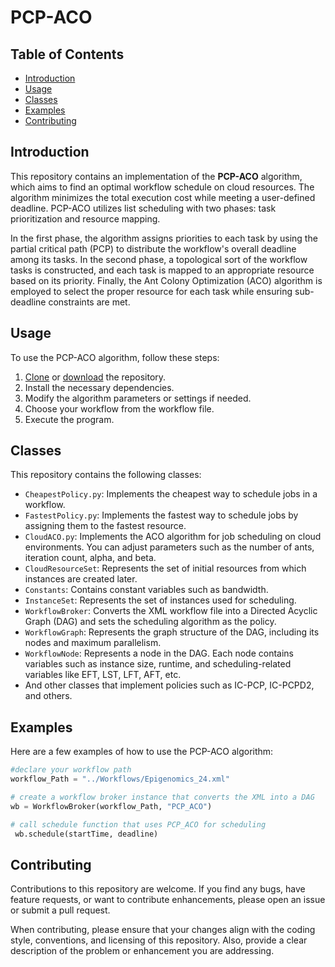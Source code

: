 
# PCP-ACO

## Table of Contents
- [Introduction](#introduction)
- [Usage](#usage)
- [Classes](#classes)
- [Examples](#examples)
- [Contributing](#contributing)


## Introduction
This repository contains an implementation of the **PCP-ACO** algorithm, which aims to find an optimal workflow schedule on cloud resources. The algorithm minimizes the total execution cost while meeting a user-defined deadline. PCP-ACO utilizes list scheduling with two phases: task prioritization and resource mapping.

In the first phase, the algorithm assigns priorities to each task by using the partial critical path (PCP) to distribute the workflow's overall deadline among its tasks. In the second phase, a topological sort of the workflow tasks is constructed, and each task is mapped to an appropriate resource based on its priority. Finally, the Ant Colony Optimization (ACO) algorithm is employed to select the proper resource for each task while ensuring sub-deadline constraints are met.

## Usage

To use the PCP-ACO algorithm, follow these steps:

1. [Clone](https://help.github.com/en/github/creating-cloning-and-archiving-repositories/cloning-a-repository) or [download](https://github.com/PeymanShobeiri/PCP-ACO/archive/main.zip) the repository.
2. Install the necessary dependencies.
3. Modify the algorithm parameters or settings if needed.
4. Choose your workflow from the workflow file.
5. Execute the program.

## Classes

This repository contains the following classes:

- `CheapestPolicy.py`: Implements the cheapest way to schedule jobs in a workflow.
- `FastestPolicy.py`: Implements the fastest way to schedule jobs by assigning them to the fastest resource.
- `CloudACO.py`: Implements the ACO algorithm for job scheduling on cloud environments. You can adjust parameters such as the number of ants, iteration count, alpha, and beta.
- `CloudResourceSet`: Represents the set of initial resources from which instances are created later.
- `Constants`: Contains constant variables such as bandwidth.
- `InstanceSet`: Represents the set of instances used for scheduling.
- `WorkflowBroker`: Converts the XML workflow file into a Directed Acyclic Graph (DAG) and sets the scheduling algorithm as the policy.
- `WorkflowGraph`: Represents the graph structure of the DAG, including its nodes and maximum parallelism.
- `WorkflowNode`: Represents a node in the DAG. Each node contains variables such as instance size, runtime, and scheduling-related variables like EFT, LST, LFT, AFT, etc.
- And other classes that implement policies such as IC-PCP, IC-PCPD2, and others.

## Examples

Here are a few examples of how to use the PCP-ACO algorithm:



```python
#declare your workflow path
workflow_Path = "../Workflows/Epigenomics_24.xml"

# create a workflow broker instance that converts the XML into a DAG
wb = WorkflowBroker(workflow_Path, "PCP_ACO")

# call schedule function that uses PCP_ACO for scheduling
 wb.schedule(startTime, deadline)

```

## Contributing

Contributions to this repository are welcome. If you find any bugs, have feature requests, or want to contribute enhancements, please open an issue or submit a pull request.

When contributing, please ensure that your changes align with the coding style, conventions, and licensing of this repository. Also, provide a clear description of the problem or enhancement you are addressing.
